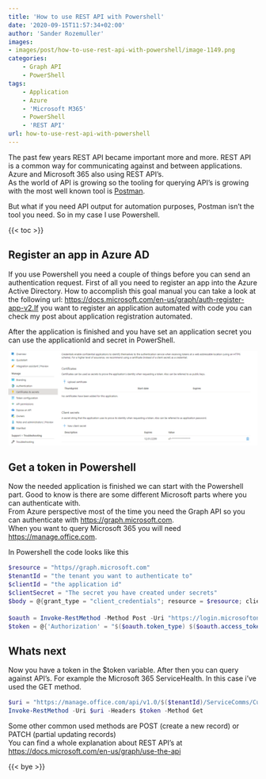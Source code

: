 ```yaml
---
title: 'How to use REST API with Powershell'
date: '2020-09-15T11:57:34+02:00'
author: 'Sander Rozemuller'
images:
- images/post/how-to-use-rest-api-with-powershell/image-1149.png
categories:
    - Graph API
    - PowerShell
tags:
    - Application
    - Azure
    - 'Microsoft M365'
    - PowerShell
    - 'REST API'
url: how-to-use-rest-api-with-powershell
---
```


The past few years REST API became important more and more. REST API is a common way for communicating against and between applications. Azure and Microsoft 365 also using REST API’s.   
As the world of API is growing so the tooling for querying API’s is growing with the most well known tool is [Postman](https://www.postman.com/).

But what if you need API output for automation purposes, Postman isn’t the tool you need. So in my case I use Powershell.

{{< toc >}}

## Register an app in Azure AD

  
If you use Powershell you need a couple of things before you can send an authentication request. First of all you need to register an app into the Azure Active Directory. How to accomplish this goal manual you can take a look at the following url: https://docs.microsoft.com/en-us/graph/auth-register-app-v2.If you want to register an application automated with code you can check my post about application registration automated.

After the application is finished and you have set an application secret you can use the applicationId and secret in PowerShell.

![application](application.png)

## Get a token in Powershell

Now the needed application is finished we can start with the Powershell part. Good to know is there are some different Microsoft parts where you can authenticate with.   
From Azure perspective most of the time you need the Graph API so you can authenticate with https://graph.microsoft.com.   
When you want to query Microsoft 365 you will need https://manage.office.com.

In Powershell the code looks like this

```powershell
$resource = "https//graph.microsoft.com"
$tenantId = "the tenant you want to authenticate to"
$clientId = "the application id"
$clientSecret = "The secret you have created under secrets"
$body = @{grant_type = "client_credentials"; resource = $resource; client_id = $ClientId; client_secret = $ClientSecret }

$oauth = Invoke-RestMethod -Method Post -Uri "https://login.microsoftonline.com/$($tenantID)/oauth2/token?api-version=1.0" -Body $body
$token = @{'Authorization' = "$($oauth.token_type) $($oauth.access_token)" }
```

## Whats next

Now you have a token in the $token variable. After then you can query against API’s. For example the Microsoft 365 ServiceHealth. In this case i’ve used the GET method.

```powershell
$uri = "https://manage.office.com/api/v1.0/$($tenantId)/ServiceComms/CurrentStatus"
Invoke-RestMethod -Uri $uri -Headers $token -Method Get
```

Some other common used methods are POST (create a new record) or PATCH (partial updating records)  
You can find a whole explanation about REST API’s at https://docs.microsoft.com/en-us/graph/use-the-api

{{< bye >}}